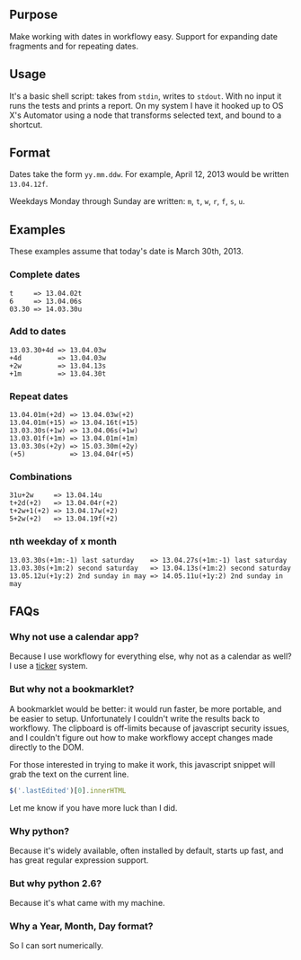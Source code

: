 ## Purpose

Make working with dates in workflowy easy. Support for expanding date fragments and for repeating dates.

## Usage

It's a basic shell script: takes from `stdin`, writes to `stdout`. With no input it runs the tests and prints a report. On my system I have it hooked up to OS X's Automator using a node that transforms selected text, and bound to a shortcut.

## Format

Dates take the form `yy.mm.ddw`. For example, April 12, 2013 would be written `13.04.12f`.

Weekdays Monday through Sunday are written: `m`, `t`, `w`, `r`, `f`, `s`, `u`.

## Examples

These examples assume that today's date is March 30th, 2013.

### Complete dates

    t     => 13.04.02t
    6     => 13.04.06s
    03.30 => 14.03.30u

### Add to dates

    13.03.30+4d => 13.04.03w
    +4d         => 13.04.03w
    +2w         => 13.04.13s
    +1m         => 13.04.30t

### Repeat dates

    13.04.01m(+2d) => 13.04.03w(+2)
    13.04.01m(+15) => 13.04.16t(+15)
    13.03.30s(+1w) => 13.04.06s(+1w)
    13.03.01f(+1m) => 13.04.01m(+1m)
    13.03.30s(+2y) => 15.03.30m(+2y)
    (+5)           => 13.04.04r(+5)

### Combinations

    31u+2w     => 13.04.14u
    t+2d(+2)   => 13.04.04r(+2)
    t+2w+1(+2) => 13.04.17w(+2)
    5+2w(+2)   => 13.04.19f(+2)

### nth weekday of x month

    13.03.30s(+1m:-1) last saturday    => 13.04.27s(+1m:-1) last saturday
    13.03.30s(+1m:2) second saturday   => 13.04.13s(+1m:2) second saturday
    13.05.12u(+1y:2) 2nd sunday in may => 14.05.11u(+1y:2) 2nd sunday in may

## FAQs

### Why not use a calendar app?

Because I use workflowy for everything else, why not as a calendar as well? I use a [ticker](http://en.wikipedia.org/wiki/Tickler_file) system.

### But why not a bookmarklet?

A bookmarklet would be better: it would run faster, be more portable, and be easier to setup. Unfortunately I couldn't write the results back to workflowy. The clipboard is off-limits because of javascript security issues, and I couldn't figure out how to make workflowy accept changes made directly to the DOM.

For those interested in trying to make it work, this javascript snippet will grab the text on the current line.

```javascript
$('.lastEdited')[0].innerHTML
```

Let me know if you have more luck than I did.

### Why python?

Because it's widely available, often installed by default, starts up fast, and has great regular expression support.


### But why python 2.6?

Because it's what came with my machine.

### Why a Year, Month, Day format?

So I can sort numerically.
